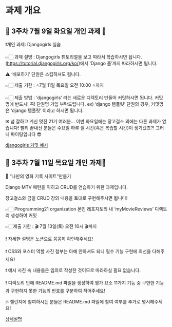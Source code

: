 # 과제 개요

## 💚 3주차 7월 9일 화요일 개인 과제 🤍

❗개인 과제: Djangogirls 실습

👉🏻 과제 설명 : Djangogirls 튜토리얼을 보고 따라서 학습하시면 됩니다. (https://tutorial.djangogirls.org/ko/)에서 ‘Django 폼’까지 따라하시면 됩니다.

⚠ ‘배포하기’ 단원은 스킵하셔도 됩니다.

👉🏻 제출 기한 : ⭐7월 11일 목요일 오전 10:00 ⭐까지

👉🏻 제출 방법 : ‘djangogirls’ 라는 새로운 디렉토리 만들어 커밋하시면 됩니다. 커밋명에 반드시! 꼭! 단원명 기입 부탁드립니다.
ex) ‘django 템플릿’ 단원의 경우, 커밋명은 ‘django 템플릿’ 이라고 하시면 됩니다.

✉ 넘 잘하고 계신 멋진 21기 여러분… 이번 화요일에는 장고걸스 외에는 다른 과제가 없습니다!
빨리 끝내신 분들은 수요일 하루 쉴 시간(혹은 복습할 시간)이 생기겠죠?!
그러니 파이팅입니다 😎

[djangogirls 커밋 예시](djangogirls.png)

## 💚 3주차 7월 11일 목요일 개인 과제🤍

🍿 “나만의 영화 기록 사이트”만들기

Django MTV 패턴을 익히고 CRUD를 연습하기 위한 과제입니다.

장고걸스와 금일 CRUD 강의 내용을 토대로 구현해주시면 됩니다!

👉🏻 Pirogramming21 organization 본인 레포지토리 내 ‘myMovieReviews’ 디렉토리 생성하여 커밋

👉🏻제출 기한 : 🎬 7월 13일(토) 오전 10시 🎬까지

❗ 자세한 설명은 노션으로 꼼꼼히 확인해주세요!

❗ CSS와 포스터 역할 사진 첨부는 아예 안하셔도 되니 필수 기능 구현에 최선을 다해주세요!

❗ 예시 사진 속 내용들은 임의로 작성한 것이므로 따라하실 필요 없습니다.

❗ 디렉토리 안에 README.md 파일을 생성하여 평가 요소 11가지 기능 중 구현한 기능과 구현하지 못한 기능의 번호를 구분하여 적어주세요!

🔥 챌린지에 참여하시는 분들은 README.md 파일에 참여 여부를 추가로 명시해주세요!

[상세설명](https://young-tennis-f51.notion.site/CRUD-832487fc82cd458282b796dfb2f3812e)